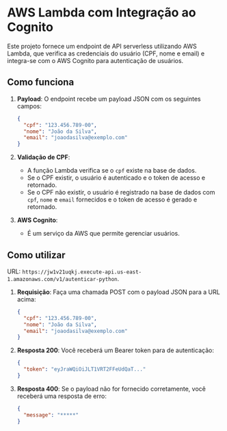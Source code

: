 # AWS Lambda com Integração ao Cognito

Este projeto fornece um endpoint de API serverless utilizando AWS Lambda, que verifica as credenciais do usuário (CPF, nome e email) e integra-se com o AWS Cognito para autenticação de usuários.

## Como funciona

1. **Payload**: O endpoint recebe um payload JSON com os seguintes campos:
    ```json
    {
      "cpf": "123.456.789-00",
      "nome": "João da Silva",
      "email": "joaodasilva@exemplo.com"
    }
    ```

2. **Validação de CPF**:
   - A função Lambda verifica se o `cpf` existe na base de dados.
   - Se o CPF existir, o usuário é autenticado e o token de acesso e retornado.
   - Se o CPF não existir, o usuário é registrado na base de dados com `cpf`, `nome` e `email` fornecidos e o token de acesso é gerado e retornado.
   
3. **AWS Cognito**:
   - É um serviço da AWS que permite gerenciar usuários.

## Como utilizar

URL: `https://jw1v21uqkj.execute-api.us-east-1.amazonaws.com/v1/autenticar-python`.

1. **Requisição**: Faça uma chamada POST com o payload JSON para a URL acima:
    ```json
    {
      "cpf": "123.456.789-00",
      "nome": "João da Silva",
      "email": "joaodasilva@exemplo.com"
    }
    ```
2. **Resposta 200**: Você receberá um Bearer token para de autenticação:
    ```json
    {
      "token": "eyJraWQiOiJLT1VRT2FFeUdQaT..."
    }
    ```
3. **Resposta 400**: Se o payload não for fornecido corretamente, você receberá uma resposta de erro:
    ```json
    {
      "message": "*****"
    }
    ```

